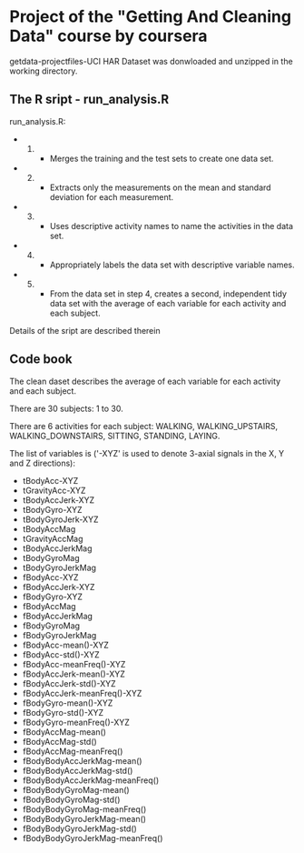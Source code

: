 # Project of the "Getting And Cleaning Data" course by coursera

getdata-projectfiles-UCI HAR Dataset was donwloaded and unzipped in the working directory.

## The R sript - run_analysis.R

run_analysis.R:
* 1) - Merges the training and the test sets to create one data set.
* 2) - Extracts only the measurements on the mean and standard deviation for each measurement. 
* 3) - Uses descriptive activity names to name the activities in the data set.
* 4) - Appropriately labels the data set with descriptive variable names. 
* 5) - From the data set in step 4, creates a second, independent tidy data set with the average of each variable for each activity and each subject.

Details of the sript are described therein

## Code book

The clean daset describes the average of each variable for each activity and each subject.

There are 30 subjects: 1 to 30.

There are 6 activities for each subject: WALKING, WALKING_UPSTAIRS, WALKING_DOWNSTAIRS, SITTING, STANDING, LAYING.

The list of variables is ('-XYZ' is used to denote 3-axial signals in the X, Y and Z directions):

* tBodyAcc-XYZ
* tGravityAcc-XYZ
* tBodyAccJerk-XYZ
* tBodyGyro-XYZ
* tBodyGyroJerk-XYZ
* tBodyAccMag
* tGravityAccMag
* tBodyAccJerkMag
* tBodyGyroMag
* tBodyGyroJerkMag
* fBodyAcc-XYZ
* fBodyAccJerk-XYZ
* fBodyGyro-XYZ
* fBodyAccMag
* fBodyAccJerkMag
* fBodyGyroMag
* fBodyGyroJerkMag
* fBodyAcc-mean()-XYZ               
* fBodyAcc-std()-XYZ               
* fBodyAcc-meanFreq()-XYZ 
* fBodyAccJerk-mean()-XYZ      
* fBodyAccJerk-std()-XYZ 
* fBodyAccJerk-meanFreq()-XYZ   
* fBodyGyro-mean()-XYZ
* fBodyGyro-std()-XYZ           
* fBodyGyro-meanFreq()-XYZ
* fBodyAccMag-mean()
* fBodyAccMag-std()
* fBodyAccMag-meanFreq()
* fBodyBodyAccJerkMag-mean()
* fBodyBodyAccJerkMag-std()
* fBodyBodyAccJerkMag-meanFreq()
* fBodyBodyGyroMag-mean()
* fBodyBodyGyroMag-std()
* fBodyBodyGyroMag-meanFreq()
* fBodyBodyGyroJerkMag-mean()
* fBodyBodyGyroJerkMag-std()
* fBodyBodyGyroJerkMag-meanFreq()